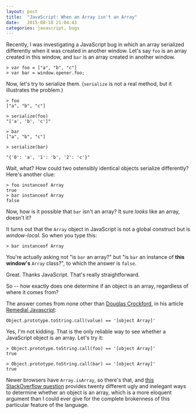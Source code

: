 ```yaml
---
layout: post
title:  "JavaScript: When an Array isn't an Array"
date:   2015-08-18 21:04:43
categories: javascript, bugs
---
```


Recently, I was investigating a JavaScript bug in which an array serialized differently when it was created in another window. Let's say `foo` is an array created in this window, and `bar` is an array created in another window.

    > var foo = ["a", "b", "c"]
    > var bar = window.opener.foo;

Now, let's try to serialize them. (`serialize` is not a real method, but it illustrates the problem.)

    > foo
    ["a", "b", "c"]

    > serialize(foo)
    "['a', 'b', 'c']"
    
    > bar
    ["a", "b", "c"]
    
    > serialize(bar)

    "{'0': 'a', '1': 'b', '2': 'c'}"

Wait, what? How could two ostensibly identical objects serialize differently? Here's another clue:

    > foo instanceof Array
    true
    > bar instanceof Array
    false

Now, how is it possible that `bar` isn't an array? It sure *looks* like an array, doesn't it? 

It turns out that the `Array` object in JavaScript is not a global construct but is *window-local*. So when you type this:

    > bar instanceof Array

You're actually asking not "is `bar` an array?" but "is `bar` an instance of **this window's** `Array` class?", to which the answer is `false`. 

Great. Thanks JavaScript. That's really straightforward.

So -- how exactly does one determine if an object is an array, regardless of where it comes from? 

The answer comes from none other than [Douglas Crockford](https://en.wikipedia.org/wiki/Douglas_Crockford), in his article [Remedial Javascript](http://javascript.crockford.com/remedial.html):

    Object.prototype.toString.call(value) == '[object Array]'

Yes, I'm not kidding. That is the only reliable way to see whether a JavaScript object is an array. Let's try it:

    > Object.prototype.toString.call(foo) == '[object Array]'
    true

    > Object.prototype.toString.call(bar) == '[object Array]'
    true

Newer browsers have `Array.isArray`, so there's that, and [this StackOverflow question](http://stackoverflow.com/questions/4775722/check-if-object-is-array) provides twenty different ugly and inelegant ways to determine whether an object is an array, which is a more eloquent argument than I could ever give for the complete brokenness of this particular feature of the language.
